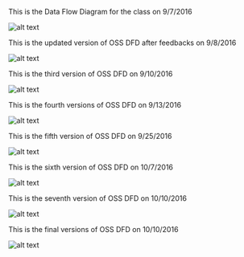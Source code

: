 This is the Data Flow Diagram for the class on 9/7/2016


![alt text](https://cloud.githubusercontent.com/assets/9740504/18324589/e37f6d84-7502-11e6-8bd0-6ee6206c4b68.png)




This is the updated version of OSS DFD after feedbacks on 9/8/2016

![alt text](https://cloud.githubusercontent.com/assets/9740504/18366718/757a04bc-75dd-11e6-8a31-181fb72ba9cb.png)



This is the third version of OSS DFD on 9/10/2016

![alt text](https://cloud.githubusercontent.com/assets/9740504/18411403/9505b12c-773c-11e6-997a-52d3550b25e4.png
)



This is the fourth versions of OSS DFD on 9/13/2016

![alt text](https://cloud.githubusercontent.com/assets/9740504/18485302/ef411178-79b1-11e6-8ffc-ef0a5098069c.png
)


This is the fifth version of OSS DFD on 9/25/2016

![alt text](https://cloud.githubusercontent.com/assets/9740504/18683625/a3433a3c-7f36-11e6-9632-a0c41cd81ed7.png)

This is the sixth version of OSS DFD on 10/7/2016

![alt text](https://cloud.githubusercontent.com/assets/9740504/19196683/175e7542-8c7c-11e6-805e-a3adc68fb472.png)

This is the seventh version of OSS DFD on 10/10/2016

![alt text](https://cloud.githubusercontent.com/assets/9740504/19227524/ab88d73e-8e80-11e6-8f19-cfcdacc05c19.png)

This is the final versions of OSS DFD on 10/10/2016

![alt text](https://cloud.githubusercontent.com/assets/9740504/19247779/70265c80-8ef2-11e6-8cfc-5708c39568d9.png)

